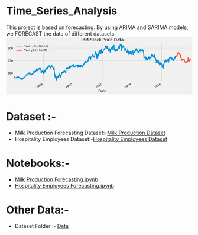 # Time_Series_Analysis
This project is based on forecasting. By using ARIMA and SARIMA models, we FORECAST the data of different datasets.
<img src="https://github.com/kishanpython/Time_Series_Analysis/blob/master/Data/ibm.png"></img>

# Dataset :-
<ul>
<li>Milk Production Forecasting Dataset:-<a href="https://github.com/kishanpython/Time_Series_Analysis/blob/master/Data/monthly_milk_production.csv">Milk Production Dataset</a></li>
<li>Hospitality Employees Dataset:-<a href="https://github.com/kishanpython/Time_Series_Analysis/blob/master/Data/HospitalityEmployees.csv">Hospitality Employees Dataset</a></li>
</ul>

# Notebooks:-

<ul>
<li><a href="https://github.com/kishanpython/Time_Series_Analysis/blob/master/TSAF_Monthly_Milk_Productions.ipynb">Milk Production Forecasting.ipynb</a></li>

<li><a href="https://github.com/kishanpython/Time_Series_Analysis/blob/master/TSAF_HospitalityEmployees.ipynb">Hospitality Employees Forecasting.ipynb</a></li>
</ul>

# Other Data:-
<ul>
  <li>Dataset Folder :- <a href="https://github.com/kishanpython/Time_Series_Analysis/tree/master/Data">Data</a></li>
</ul>
